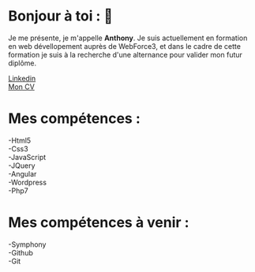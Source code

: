 # Bonjour à toi : 👋

Je me présente, je m'appelle **Anthony**. Je suis actuellement en formation en web dévellopement auprès de WebForce3, et dans le cadre de cette formation je suis à la recherche d'une alternance pour valider mon futur diplôme. 


[Linkedin](https://www.linkedin.com/in/anthony-merchadou-b3382a192/)  
[Mon CV](CV.pdf)

# Mes compétences :

-Html5  
-Css3  
-JavaScript  
-JQuery  
-Angular  
-Wordpress  
-Php7  

# Mes compétences à venir :

-Symphony  
-Github  
-Git  
<!--
**anthony-mho/anthony-mho** is a ✨ _special_ ✨ repository because its `README.md` (this file) appears on your GitHub profile.

Here are some ideas to get you started:

- 🔭 I’m currently working on ...
- 🌱 I’m currently learning ...
- 👯 I’m looking to collaborate on ...
- 🤔 I’m looking for help with ...
- 💬 Ask me about ...
- 📫 How to reach me: ...
- 😄 Pronouns: ...
- ⚡ Fun fact: ...
-->
